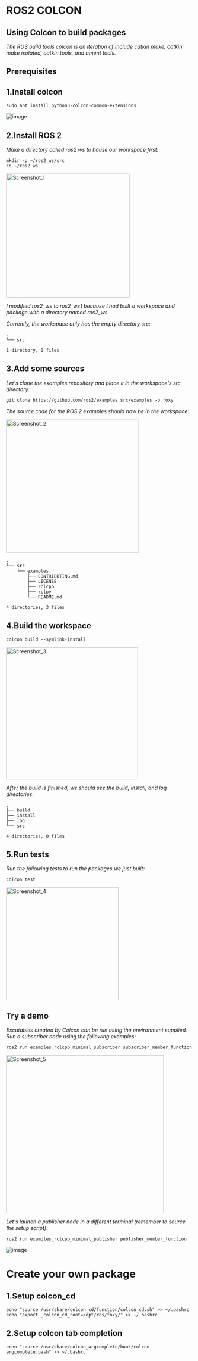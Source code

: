 # ROS2 COLCON
## Using Colcon to build packages
*The ROS build tools colcon is an iteration of include catkin make, catkin make isolated, catkin tools, and ament tools.*
## Prerequisites
## 1.Install colcon
```
sudo apt install python3-colcon-common-extensions
```
![image](https://user-images.githubusercontent.com/92029196/195608151-0d3ce969-c8a4-4723-8ead-6e61c258d57d.png)


## 2.Install ROS 2
*Make a directory called ros2 ws to house our workspace first:*

```
mkdir -p ~/ros2_ws/src
cd ~/ros2_ws
```
<img width="333" alt="Screenshot_1" src="https://user-images.githubusercontent.com/92029196/195607847-66530ed9-221b-4a70-9be9-7d9e912dbd0e.png">


*I modified ros2_ws to ros2_ws1 because I had built a workspace and package with a directory named ros2_ws.*

*Currently, the workspace only has the empty directory src:*

```
.
└── src

1 directory, 0 files
```
## 3.Add some sources
*Let's clone the examples repository and place it in the workspace's src directory:*

```
git clone https://github.com/ros2/examples src/examples -b foxy
```

*The source code for the ROS 2 examples should now be in the workspace:*

<img width="358" alt="Screenshot_2" src="https://user-images.githubusercontent.com/92029196/195607738-51d32a1a-eb1f-42a8-977b-ef6bbc0c6d07.png">

```
.
└── src
    └── examples
        ├── CONTRIBUTING.md
        ├── LICENSE
        ├── rclcpp
        ├── rclpy
        └── README.md

4 directories, 3 files
```
## 4.Build the workspace
```
colcon build --symlink-install
```

<img width="355" alt="Screenshot_3" src="https://user-images.githubusercontent.com/92029196/195607627-0a54e5be-0562-490f-b743-4382e4dc5d0a.png">


*After the build is finished, we should see the build, install, and log directories:*

```
.
├── build
├── install
├── log
└── src

4 directories, 0 files
```
## 5.Run tests
*Run the following tests to run the packages we just built:*
```
colcon test
```
<img width="303" alt="Screenshot_4" src="https://user-images.githubusercontent.com/92029196/195607540-635be7f3-c1a4-430c-a298-bd94bbb60b4e.png">

## Try a demo
*Excutables created by Colcon can be run using the environment supplied. Run a subscriber node using the following examples:*

```
ros2 run examples_rclcpp_minimal_subscriber subscriber_member_function
```
<img width="425" alt="Screenshot_5" src="https://user-images.githubusercontent.com/92029196/195610207-45e0cc00-7acd-405c-a042-cae6e959852c.png">

*Let's launch a publisher node in a different terminal (remember to source the setup script):*
```
ros2 run examples_rclcpp_minimal_publisher publisher_member_function
```
![image](https://user-images.githubusercontent.com/92029196/195612035-74ec4912-218c-4197-bf9b-1cf8420cb515.png)

# Create your own package
## 1.Setup colcon_cd

```
echo "source /usr/share/colcon_cd/function/colcon_cd.sh" >> ~/.bashrc
echo "export _colcon_cd_root=/opt/ros/foxy/" >> ~/.bashrc
```
## 2.Setup colcon tab completion

```
echo "source /usr/share/colcon_argcomplete/hook/colcon-argcomplete.bash" >> ~/.bashrc
```


